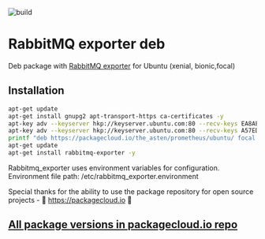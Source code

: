 ![build](https://github.com/asteny/rabbitmq-exporter-deb/actions/workflows/build.yml/badge.svg)


RabbitMQ exporter deb
==========================

Deb package with [RabbitMQ exporter](https://github.com/kbudde/rabbitmq_exporter) for Ubuntu (xenial, bionic,focal)

Installation
------------
```bash
apt-get update
apt-get install gnupg2 apt-transport-https ca-certificates -y
apt-key adv --keyserver hkp://keyserver.ubuntu.com:80 --recv-keys EA8AECDE414187DB
apt-key adv --keyserver hkp://keyserver.ubuntu.com:80 --recv-keys A57ED69D49D1012A
printf "deb https://packagecloud.io/the_asten/prometheus/ubuntu/ focal main \ndeb-src https://packagecloud.io/the_asten/prometheus/ubuntu/ focal main" | tee -a /etc/apt/sources.list.d/prometheus.list
apt-get update
apt-get install rabbitmq-exporter -y

```

Rabbitmq_exporter uses environment variables for configuration.
Environment file path: /etc/rabbitmq_exporter.environment

Special thanks for the ability to use the package repository for open source projects - :rocket: https://packagecloud.io :rocket:

[All package versions in packagecloud.io repo](https://packagecloud.io/the_asten/prometheus)
-------------------------------------------------------------------------------
